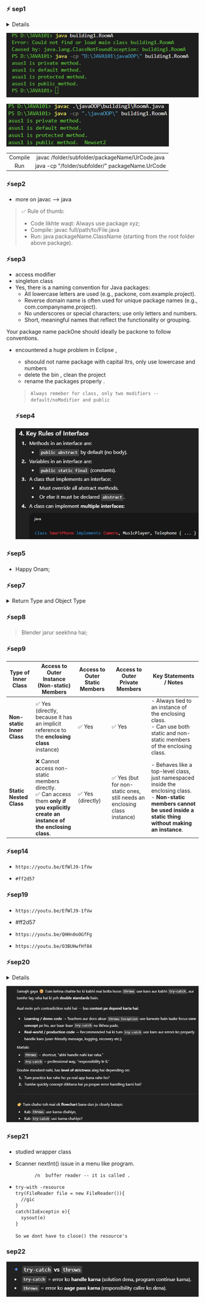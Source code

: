 ### ⚡ sep1

<details>

Reference type (left side)  
`Shape xx = ... ;`  
→ yahan Shape sirf ek reference type hai. Matlab compiler dekhega ki tum iss variable se Shape class/Interface ke andar declare kiye gaye methods hi call kar sakte ho.  

Object type (right side)   

new Circle(cx101, 5);  
 
- yahan constructor call ho raha hai Circle ka. Iska Shape se direct lena-dena nahi hota, kyunki constructor subclass mein hi defined hota hai.   

Tumhari line ko tod ke samjhte hain:   
`Shape xx = new Circle(cx101, 5);`  

Step 1: new Circle(cx101, 5)  
- Ye call karega Circle class ka constructor (agar tumne banaya hai).  
Example:  
```java

class Circle extends Shape {
    String name;
    int radius;

    Circle(String name, int radius) {
        this.name = name;
        this.radius = radius;
    }
}

```

Matlab compiler pehle check karega ki Circle class me aisa constructor exist karta hai ya nahi.  

Step 2: Shape xx = (that Circle object)  
- Ab wo Circle ka object ban gaya hai, lekin tum uska reference ek Shape type variable me store kar rahe ho.
Ye upcasting hai → subclass object ko superclass reference me daalna. Ye hamesha legal hai (agar inheritance relation hai).

Tumhara doubt:  

👉 "Shape class mei tou Circle constructor hoga nahi jo ye line handle kr sake??"  

Bilkul sahi pakda! ✅  

- Shape me Circle ka constructor hona zaroori nahi hai.  

- Circle ka constructor sirf Circle ke andar hi hota hai, wahi call hota hai.

Shape xx ka matlab sirf ye hai ki:  

- Tum xx se sirf wo methods call kar sakte ho jo Shape me declare hain.  

- Tum Circle-specific methods (jo Shape me nahi hain) directly xx se call nahi kar paoge.

Example full code:
```java
class Shape {
    void draw() {
        System.out.println("Drawing shape...");
    }
}

class Circle extends Shape {
    String name;
    int radius;

    Circle(String name, int radius) {
        this.name = name;
        this.radius = radius;
    }

    void draw() {
        System.out.println("Drawing circle " + name + " with radius " + radius);
    }

    void circleOnlyMethod() {
        System.out.println("This is only in Circle");
    }
}

public class Demo {
    public static void main(String[] args) {
        Shape s = new Circle("cx101", 5);

        s.draw();              // ✅ Allowed (declared in Shape, overridden in Circle)
        // s.circleOnlyMethod(); // ❌ Not allowed (Shape doesn't know this method)
    }
}


Output:

Drawing circle cx101 with radius 5

```

👉 So short answer:  

>new Circle(cx101, 5) → Circle ka constructor chal raha hai.  

>hape xx → reference type restrict karta hai ki tum Shape ke declared methods hi call kar pao.

>Constructor hamesha subclass me hi hota hai, superclass me nahi.
</details>

![alt text](image.png)

![alt text](image-1.png)

|||
|:---:|:---:|
|Compile|javac /folder/subfolder/packageName/UrCode.java|
|Run|java -cp  "/folder/subfolder/" packageName.UrCode|

### ⚡sep2

- more on javac --> java
>✅ Rule of thumb:    
>- Code likhte waqt: Always use package xyz;
>- Compile: javac full/path/to/File.java
>- Run: java packageName.ClassName (starting from the root folder above package).

### ⚡sep3

- access modifier 
- singleton class
- Yes, there is a naming convention for Java packages:  
    - All lowercase letters are used (e.g., packone, com.example.project).
    - Reverse domain name is often used for unique package names (e.g., com.companyname.project).
    - No underscores or special characters; use only letters and numbers.
    - Short, meaningful names that reflect the functionality or grouping.  

Your package name packOne should ideally be packone to follow conventions.

- encountered a huge problem in Eclipse ,
  - shoould not name package with capital ltrs, only use lowercase and numbers
  - delete the bin , clean the project 
  - rename the packages properly .

  >`Always remeber for class, only two modifiers -- default/noModifier and public`


  ### ⚡sep4

  ![alt text](image-2.png)  
 




### ⚡sep5

- Happy Onam;

### ⚡sep7
<details>
<summary>Return Type and Object Type</summary>

Yes, you are correct!

In Java, the statement:

````java
ReturnType instance = new ObjectType();
````

means that `ObjectType` must be the same as `ReturnType` or a subclass (or implementation, if `ReturnType` is an interface) of `ReturnType`.  
- If `ObjectType` is **not** a subclass or does **not** implement `ReturnType`, you will get a compile-time error:  
`incompatible types: ObjectType cannot be converted to ReturnType`

This is the basis of **polymorphism** in Java.  
- The reference type (`ReturnType`) decides what methods/fields are accessible.
- The actual object type (`ObjectType`) decides which overridden methods run at runtime.

**Example:**

````java
Animal a = new Dog(); // Dog extends Animal -- OK
Animal a = new String(); // ❌ Error: String is not a subclass of Animal
````

So yes, your understanding is correct!
</details>


### ⚡sep8

>Blender jarur seekhna hai;

### ⚡sep9

| **Type of Inner Class**    | **Access to Outer Instance (Non-static) Members**                                                                                       | **Access to Outer Static Members** | **Access to Outer Private Members**                                      | **Key Statements / Notes**                                                                                                                                                 |
| -------------------------- | --------------------------------------------------------------------------------------------------------------------------------------- | ---------------------------------- | ------------------------------------------------------------------------ | -------------------------------------------------------------------------------------------------------------------------------------------------------------------------- |
| **Non-static Inner Class** | ✅ Yes (directly, because it has an implicit reference to the **enclosing class** instance)                                              | ✅ Yes                              | ✅ Yes                                                                    | - Always tied to an instance of the enclosing class.<br>- Can use both static and non-static members of the enclosing class.                                               |
| **Static Nested Class**    | ❌ Cannot access non-static members directly.<br>✅ Can access them **only if you explicitly create an instance of the enclosing class**. | ✅ Yes (directly)                   | ✅ Yes (but for non-static ones, still needs an enclosing class instance) | - Behaves like a top-level class, just namespaced inside the enclosing class.<br>- **Non-static members cannot be used inside a static thing without making an instance**. |


### ⚡sep14

- `https://youtu.be/EfWlJ9-1fVw`

- `#ff2d57`

### ⚡sep19

- `https://youtu.be/EfWlJ9-1fVw`

- #ff2d57

- `https://youtu.be/QHHn0oOGfFg`

- `https://youtu.be/O3BUHwfHf84`

### ⚡sep20

<details>

Skip to content
Chat history

You said:
package errorhandling;

import java.util.Arrays;

public class ErrorStack {

	public static void main(String[] args) {
		
//		level3();
		
		try {
			level1();
		}
		catch(Exception e) {
			System.out.println(e.toString());
		}	
		

	}
	
	
	static void level1() {
		level2();
	}
	static void level2() {
		level3();
	}
	
	static void level3() {
		int[] array = new int[5];
		array[4] = 55;
//		System.out.println(array[4]+" "+array[0]+" "+array[2]);
		System.out.println(Arrays.toString(array));
		System.out.println(array[5]);
	}

}

ye example kyu sekkhaty hian 

samjh aa raha ki level1 ka code ultimatley level3 ko run karyga 


what thy wan tot teach in this example ??
ChatGPT said:
Good question 👍

Tum bilkul sahi samajh rahe ho ki level1() → level2() → level3() call hoti hai, aur ultimately level3() mein jo error hoga, woh propagate hoke main() ke try-catch block mein handle hoga.

Yeh example tumhe basically Exception Propagation aur Stack Trace ka flow sikhata hai.

Breakdown:
Method chaining (nested calls)

main() → level1() → level2() → level3()
Yeh intentionally aise banaya gaya hai taake dikhaya ja sake ki agar koi error neeche waale method mein aata hai (yani level3()), toh woh directly sirf wahin handle nahi hota, balki call chain ke through propagate hota hai jab tak koi try-catch use na kare.

Error generation

array[5] access karte waqt ArrayIndexOutOfBoundsException aayega, kyunki array size 5 hai (last index 4 hota hai).
Matlab deliberately error daala gaya hai taake exception throw ho.

Error handling

main() mein try-catch hai, isiliye exception wahan catch hoga aur System.out.println(e.toString()); print karega.
Agar try-catch hata dete, toh program crash ho jata aur pura stack trace dikhta.

What the teacher wants to show

Exception kaise throw hote hain ek method se dusre method tak.

Exception ko kahaan handle karna chahiye (jis level pe tum decide karo).

Agar exception handle na karo, toh stack trace kaisa dikhta hai (line numbers ke saath).

Samjhne wali baat:
Tumne dekha: error level3() mein hai, lekin handle main() mein kiya gaya.

Matlab, tum apne program mein decide kar sakte ho ki exception ko turant handle karna hai ya upper-level method tak propagate hone dena hai.

👉 So short me:
Yeh example tumhe Exception Propagation aur Stack Trace samjhata hai — error neeche waali method se aata hai aur chain ke through upar tak jata hai jab tak usko pakda (catch) na jaaye.

Chaho toh main tumhare liye ek stack-trace ka output bhi explain kardu line by line, taake aur clear ho jaye?

You said:
what if agr mei tyr catch keval level3 mei rakh deta  ?
ChatGPT said:
Acha sawaal 👌

Agar tum try-catch sirf level3() mein daal do, toh exception wahin catch ho jaayega aur upar propagate nahi hoga.

Example:
static void level3() {
    try {
        int[] array = new int[5];
        array[4] = 55;
        System.out.println(Arrays.toString(array));
        System.out.println(array[5]);  // yaha error aayega
    }
    catch (Exception e) {
        System.out.println("Caught in level3: " + e.toString());
    }
}
Ab flow kya hoga:
level3() mein jab array[5] access karoge → ArrayIndexOutOfBoundsException throw hoga.

Kyunki try-catch level3 ke andar hi hai, woh turant catch ho jaayega.

Exception upar (level2, level1, main) tak propagate nahi hoga.

Output kuch aisa hoga:

[0, 0, 0, 0, 55]
Caught in level3: java.lang.ArrayIndexOutOfBoundsException: Index 5 out of bounds for length 5
Difference (main vs level3 me catch karna)
Catch in main() → Tumko dikhata hai propagation aur stack trace. Useful when tum central location pe exceptions handle karna chahte ho.

Catch in level3() → Exception wahin handle ho jaata hai, upar methods ko pata bhi nahi chalta. Useful jab tumhe local fix / custom handling karni ho.

👉 So basically:

Agar tum level3 mein catch karte ho, toh woh error wahi consume ho jaata hai.

Agar tum catch sirf main() mein karte ho, toh tumko full propagation ka behaviour samajhne ko milta hai.

Kya tum chahte ho main ek diagram banake stack propagation vs local handling dono scenarios side-by-side samjhaun?

You said:
aacah what if i apply throws Exception in the main method itself will it catcha nay error??
ChatGPT said:
Bahut badiya 👏 — yeh ek subtle point hai jo confuse karta hai.

👉 throws Exception aur try-catch alag cheezein hain.

1. Agar main me throws Exception likho:
public static void main(String[] args) throws Exception {
    level1();
}
Ab tumne bola: "main bhi exception ko handle nahi karega, balki woh bhi exception ko aage throw karega."

Lekin program ke upar aur koi method nahi hota (kyunki JVM main() se start karti hai).

Matlab agar exception aata hai, woh JVM tak propagate ho jaata hai.

Result: Program crash ho jaayega, aur JVM ek stack trace print karegi.

2. Agar main me try-catch likho:
public static void main(String[] args) {
    try {
        level1();
    } catch (Exception e) {
        System.out.println("Caught in main: " + e);
    }
}
Yaha exception catch ho jaata hai.

Program gracefully error handle karta hai.

3. Conclusion:
throws Exception = "mai handle nahi karunga, aage bhej do."

try-catch = "mai khud handle karunga."

main() ke case me, agar sirf throws likh diya, toh koi aur method upar nahi hota, isiliye error JVM ko propagate hota hai aur woh stack trace dikha kar program band kar deta hai.

⚡ Simple rule yaad rakho:

throws sirf bola jaata hai → "responsibility mujhe nahi leni."

try-catch bola jaata hai → "responsibility yahi par le li gayi."

Chaho toh main tumhe ek side-by-side output dikhaun:

ek case me throws Exception in main,

aur ek case me try-catch in main?

You said:
lekin file not found valy case mei tou lekhty hain ?
ChatGPT said:
Haan 👌 bilkul sahi observe kiya tumne.

Jab hum File handling (ya I/O operations) karte hain, toh aksar main ke signature me aisa likha hota hai:

public static void main(String[] args) throws IOException {
    FileReader fr = new FileReader("abc.txt");
    int ch = fr.read();
    System.out.println((char) ch);
    fr.close();
}
❓ Kyun likhte hain throws IOException yahaan?
Checked vs Unchecked Exceptions

ArrayIndexOutOfBoundsException (tumhare example ka error) ek unchecked exception hai → JVM enforce nahi karti ke tum usse handle karo.

IOException / FileNotFoundException ek checked exception hai → Compiler tumhe force karta hai ki ya toh:

try-catch use karke handle karo,

ya method signature me throws likhkar bol do “mai handle nahi kar raha, agle ko handle karna hoga.”

Matlab, bina throws IOException ya try-catch ke code compile hi nahi hoga.

In main method

Jab hum practice / short programs likhte hain, toh aksar main() me throws Exception likh dete hain taake baar-baar try-catch na likhna pade.

Iska matlab hota hai: agar exception aaya toh JVM usse catch karegi aur stack trace print karegi.

✅ Ye shortcut hai, lekin production code me best practice hai ke tum khud try-catch karo aur user ko friendly message do.

⚡ Compare karte hain:
Case 1: throws IOException

public static void main(String[] args) throws IOException {
    FileReader fr = new FileReader("abc.txt"); // file missing
}
👉 Agar file nahi mili, program crash hoga aur JVM bolegi:

Exception in thread "main" java.io.FileNotFoundException: abc.txt (The system cannot find the file specified)
Case 2: try-catch

public static void main(String[] args) {
    try {
        FileReader fr = new FileReader("abc.txt");
    } catch (IOException e) {
        System.out.println("File not found! Please check the filename.");
    }
}
👉 Yaha program crash nahi karega, aur tum apna custom message de sakte ho.

📝 Summary:
Checked exception (e.g. IOException) → compiler tumhe force karega ki handle karo ya declare karo.

Unchecked exception (e.g. ArrayIndexOutOfBoundsException) → compiler force nahi karega, tumhari marzi hai.

main() me throws likhne ka matlab hai: “agar exception aaya toh JVM handle kare (stack trace print karke program terminate kar de).”

👉 Ab bolo: tumhe mai ek table bana kar dikhaun Checked vs Unchecked exceptions ka, taake crystal clear ho jaaye?

You said:
public static void main(String[] args) throws Exception{ 
    FileReader fr = new FileReader("abc.txt"); // file missing

if file not found throw new Exception(file not found)  
}

aisaa nahi kr sakta ??
ChatGPT said:
Aha 👌 tumne ek interesting cheez poochi — bilkul kar sakte ho, lekin thoda samajhna zaroori hai.

1. Tumhara code idea:
public static void main(String[] args) throws Exception {
    FileReader fr = new FileReader("abc.txt"); // file missing
    // if file not found throw new Exception("file not found");
}
Yaha tum manually throw new Exception(...) likhna chahte ho.
Par dhyaan do — FileReader constructor khud hi FileNotFoundException throw karta hai (jo ek subclass hai IOException ka, aur ye ek checked exception hai).
Iska matlab: agar file missing hai, woh automatic exception throw karega — tumhe manually throw likhne ki zaroorat nahi.

2. Lekin agar tum chaho to wrap kar sakte ho
Tum catch karke apna custom exception throw kar sakte ho:

import java.io.*;

public class Main {
    public static void main(String[] args) throws Exception {
        try {
            FileReader fr = new FileReader("abc.txt");
        } catch (FileNotFoundException e) {
            throw new Exception("Custom: File not found!");
        }
    }
}
👉 Ab agar file nahi mili, tumhara custom Exception throw hoga, na ki original FileNotFoundException.

3. Best practice
Java developers normally aisa karte hain:

Agar tumhe sirf inform karna hai user ko → try-catch and print message.

Agar tum apna custom error type banana chahte ho → apna CustomFileNotFoundException class banao aur throw karo.

Example:

class CustomFileNotFoundException extends Exception {
    public CustomFileNotFoundException(String msg) {
        super(msg);
    }
}

public class Main {
    public static void main(String[] args) throws CustomFileNotFoundException {
        try {
            FileReader fr = new FileReader("abc.txt");
        } catch (FileNotFoundException e) {
            throw new CustomFileNotFoundException("abc.txt missing, please provide correct file.");
        }
    }
}
🔑 Summary
Tum directly throw new Exception(...) kar sakte ho, lekin wo usually tab hota hai jab tum apna custom error message ya custom exception dena chahte ho.

Agar tum FileReader use kar rahe ho, toh woh khud hi FileNotFoundException throw karega.

Best practice hai checked exception ko ya toh handle karo (try-catch), ya apna custom exception wrap karke throw karo.

👉 Kya tum chahte ho mai ek comparison output dikhaun:

Normal FileNotFoundException

Custom throw new Exception("file not found")

Apna custom exception class?

You said:
summaries all and make a md file 
ChatGPT said:
I’ve created a Markdown file that summarizes everything we discussed.
You can download it here: java_exceptions_summary.md ✅ 



No file chosenNo file chosen
ChatGPT can make mistakes. Check important info. See Cookie Preferences.



</details>

![alt text](image-3.png)

### ⚡sep21
- studied wrapper class
- Scanner nextInt() issue in a menu like program.   
            
             /n  buffer reader -- it is called .

-     try-with -resource
      try(FileReader file = new FileReader()){
        //gic
      }
      catch(IoExceptin e){
        sysout(e)
      }

      So we dont have to close() the resource's


### sep22
![alt text](image-4.png)